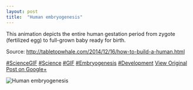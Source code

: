 ```yaml
---
layout: post
title:  "Human embryogenesis"
---
```


This animation depicts the entire human gestation period from zygote (fertilized egg) to full-grown baby ready for birth.   
  
Source: <http://tabletopwhale.com/2014/12/16/how-to-build-a-human.html>  
  
[#ScienceGIF](https://plus.google.com/s/%23ScienceGIF/posts) [#Science](https://plus.google.com/s/%23Science/posts) [#GIF](https://plus.google.com/s/%23GIF/posts) [#Embryogenesis](https://plus.google.com/s/%23Embryogenesis/posts) [#Development](https://plus.google.com/s/%23Development/posts)
[View Original Post on Google+](https://plus.google.com/+ColinSullender/posts/FJgP96ZYvUh)

![Human embryogenesis](/assets/img/2015-05-25-Human-embryogenesis.gif)
